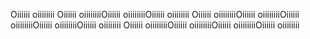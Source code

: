 Oiiiiii oiiiiiiii Oiiiiii oiiiiiiiiOiiiiii oiiiiiiiiOiiiiii oiiiiiiii
Oiiiiii oiiiiiiiiOiiiiii oiiiiiiiiOiiiiii oiiiiiiiiOiiiiii oiiiiiiiiOiiiiii oiiiiiiii
Oiiiiii oiiiiiiiiOiiiiii oiiiiiiiiOiiiiii oiiiiiiiiOiiiiii oiiiiiiii